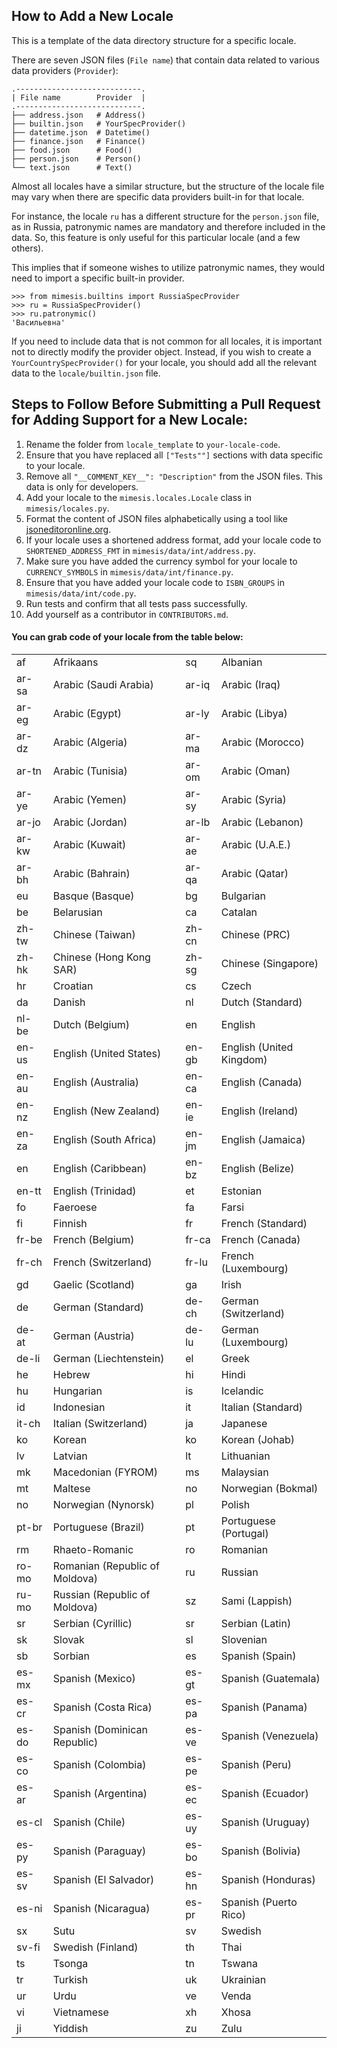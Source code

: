 ## How to Add a New Locale

This is a template of the data directory structure for a specific locale.

There are seven JSON files (`File name`) that contain data related to various data providers (`Provider`):

```
.----------------------------.
| File name        Provider  |
.----------------------------.
├── address.json   # Address()
├── builtin.json   # YourSpecProvider()
├── datetime.json  # Datetime()
├── finance.json   # Finance()
├── food.json      # Food()
├── person.json    # Person()
└── text.json      # Text()
```

Almost all locales have a similar structure, but the structure of the locale file may vary when there are specific data
providers built-in for that locale.

For instance, the locale `ru` has a different structure for the `person.json` file, as in Russia, patronymic names are
mandatory and therefore included in the data. So, this feature is only useful for this particular locale (and a few others).

This implies that if someone wishes to utilize patronymic names, they would need to import a specific built-in provider.

```
>>> from mimesis.builtins import RussiaSpecProvider
>>> ru = RussiaSpecProvider()
>>> ru.patronymic()
'Васильевна'
```

If you need to include data that is not common for all locales, it is important not to directly modify the provider
object. Instead, if you wish to create a `YourCountrySpecProvider()` for your locale, you should add all the relevant
data to the `locale/builtin.json` file.

## Steps to Follow Before Submitting a Pull Request for Adding Support for a New Locale:

1. Rename the folder from `locale_template` to `your-locale-code`.
2. Ensure that you have replaced all `["Tests""]` sections with data specific to your locale.
3. Remove all `"__COMMENT_KEY__": "Description"` from the JSON files. This data is only for developers.
4. Add your locale to the `mimesis.locales.Locale` class in `mimesis/locales.py`.
5. Format the content of JSON files alphabetically using a tool like [jsoneditoronline.org](http://jsoneditoronline.org).
6. If your locale uses a shortened address format, add your locale code to `SHORTENED_ADDRESS_FMT` in `mimesis/data/int/address.py`.
7. Make sure you have added the currency symbol for your locale to `CURRENCY_SYMBOLS` in `mimesis/data/int/finance.py`.
8. Ensure that you have added your locale code to `ISBN_GROUPS` in `mimesis/data/int/code.py`.
9. Run tests and confirm that all tests pass successfully.
10. Add yourself as a contributor in `CONTRIBUTORS.md`.

#### You can grab code of your locale from the table below:

|       |                                |       |                          |
|-------|--------------------------------|-------|--------------------------|
| af    | Afrikaans                      | sq    | Albanian                 |
| ar-sa | Arabic (Saudi Arabia)          | ar-iq | Arabic (Iraq)            |
| ar-eg | Arabic (Egypt)                 | ar-ly | Arabic (Libya)           |
| ar-dz | Arabic (Algeria)               | ar-ma | Arabic (Morocco)         |
| ar-tn | Arabic (Tunisia)               | ar-om | Arabic (Oman)            |
| ar-ye | Arabic (Yemen)                 | ar-sy | Arabic (Syria)           |
| ar-jo | Arabic (Jordan)                | ar-lb | Arabic (Lebanon)         |
| ar-kw | Arabic (Kuwait)                | ar-ae | Arabic (U.A.E.)          |
| ar-bh | Arabic (Bahrain)               | ar-qa | Arabic (Qatar)           |
| eu    | Basque (Basque)                | bg    | Bulgarian                |
| be    | Belarusian                     | ca    | Catalan                  |
| zh-tw | Chinese (Taiwan)               | zh-cn | Chinese (PRC)            |
| zh-hk | Chinese (Hong Kong SAR)        | zh-sg | Chinese (Singapore)      |
| hr    | Croatian                       | cs    | Czech                    |
| da    | Danish                         | nl    | Dutch (Standard)         |
| nl-be | Dutch (Belgium)                | en    | English                  |
| en-us | English (United States)        | en-gb | English (United Kingdom) |
| en-au | English (Australia)            | en-ca | English (Canada)         |
| en-nz | English (New Zealand)          | en-ie | English (Ireland)        |
| en-za | English (South Africa)         | en-jm | English (Jamaica)        |
| en    | English (Caribbean)            | en-bz | English (Belize)         |
| en-tt | English (Trinidad)             | et    | Estonian                 |
| fo    | Faeroese                       | fa    | Farsi                    |
| fi    | Finnish                        | fr    | French (Standard)        |
| fr-be | French (Belgium)               | fr-ca | French (Canada)          |
| fr-ch | French (Switzerland)           | fr-lu | French (Luxembourg)      |
| gd    | Gaelic (Scotland)              | ga    | Irish                    |
| de    | German (Standard)              | de-ch | German (Switzerland)     |
| de-at | German (Austria)               | de-lu | German (Luxembourg)      |
| de-li | German (Liechtenstein)         | el    | Greek                    |
| he    | Hebrew                         | hi    | Hindi                    |
| hu    | Hungarian                      | is    | Icelandic                |
| id    | Indonesian                     | it    | Italian (Standard)       |
| it-ch | Italian (Switzerland)          | ja    | Japanese                 |
| ko    | Korean                         | ko    | Korean (Johab)           |
| lv    | Latvian                        | lt    | Lithuanian               |
| mk    | Macedonian (FYROM)             | ms    | Malaysian                |
| mt    | Maltese                        | no    | Norwegian (Bokmal)       |
| no    | Norwegian (Nynorsk)            | pl    | Polish                   |
| pt-br | Portuguese (Brazil)            | pt    | Portuguese (Portugal)    |
| rm    | Rhaeto-Romanic                 | ro    | Romanian                 |
| ro-mo | Romanian (Republic of Moldova) | ru    | Russian                  |
| ru-mo | Russian (Republic of Moldova)  | sz    | Sami (Lappish)           |
| sr    | Serbian (Cyrillic)             | sr    | Serbian (Latin)          |
| sk    | Slovak                         | sl    | Slovenian                |
| sb    | Sorbian                        | es    | Spanish (Spain)          |
| es-mx | Spanish (Mexico)               | es-gt | Spanish (Guatemala)      |
| es-cr | Spanish (Costa Rica)           | es-pa | Spanish (Panama)         |
| es-do | Spanish (Dominican Republic)   | es-ve | Spanish (Venezuela)      |
| es-co | Spanish (Colombia)             | es-pe | Spanish (Peru)           |
| es-ar | Spanish (Argentina)            | es-ec | Spanish (Ecuador)        |
| es-cl | Spanish (Chile)                | es-uy | Spanish (Uruguay)        |
| es-py | Spanish (Paraguay)             | es-bo | Spanish (Bolivia)        |
| es-sv | Spanish (El Salvador)          | es-hn | Spanish (Honduras)       |
| es-ni | Spanish (Nicaragua)            | es-pr | Spanish (Puerto Rico)    |
| sx    | Sutu                           | sv    | Swedish                  |
| sv-fi | Swedish (Finland)              | th    | Thai                     |
| ts    | Tsonga                         | tn    | Tswana                   |
| tr    | Turkish                        | uk    | Ukrainian                |
| ur    | Urdu                           | ve    | Venda                    |
| vi    | Vietnamese                     | xh    | Xhosa                    |
| ji    | Yiddish                        | zu    | Zulu                     |

